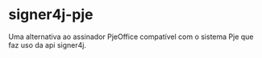 # signer4j-pje
Uma alternativa ao assinador PjeOffice compatível com o sistema Pje que faz uso da api signer4j.
